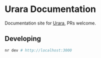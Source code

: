 # Urara Documentation

Documentation site for [Urara](https://github.com/importantimport/urara), PRs welcome.

## Developing

```bash
nr dev # http://localhost:3000
```